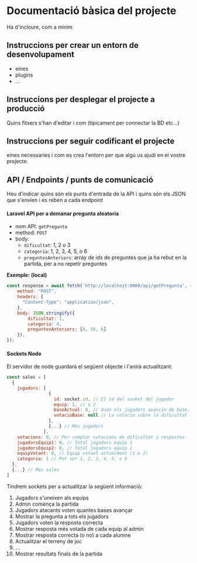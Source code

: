 # Documentació bàsica del projecte
Ha d'incloure, com a mínim
## Instruccions per crear un entorn de desenvolupament
  - eines
  - plugins
  - ...

## Instruccions per desplegar el projecte a producció
Quins fitxers s'han d'editar i com (típicament per connectar la BD etc...)

## Instruccions per seguir codificant el projecte
eines necessaries i com es crea l'entorn per que algú us ajudi en el vostre projecte.

## API / Endpoints / punts de comunicació
Heu d'indicar quins són els punts d'entrada de la API i quins són els JSON que s'envien i es reben a cada endpoint

#### Laravel API per a demanar pregunta aleatoria
- nom API: `getPregunta`
- method: `POST`
- body:
  - `dificultat`: 1, 2 o 3
  - `categoria`: 1, 2, 3, 4, 5, o 6
  - `preguntesAnteriors`: array de ids de preguntes que ja ha rebut en la partida, per a no repetir preguntes

**Exemple: (local)**
```javascript
const response = await fetch('http://localhost:8000/api/getPregunta', {
    method: "POST",
    headers: {
      "Content-Type": "application/json",
    },
    body: JSON.stringify({
        dificultat: 1,
        categoria: 4,
        preguntesAnteriors: [4, 16, 6]
    }),
});
```

#### Sockets Node
El servidor de node guardarà el següent objecte i l'anirà actualitzant:
```javascript
const sales = [
  {
    jugadors: [
                {
                  id: socket.id, // El id del socket del jugador
                  equip: 1, // o 2
                  baseActual: 0, // Quan els jugadors avancin de base, s'actualitzarà
                  votacioBase: null // La votacio sobre la dificultat (1, 2 o 3)
                },
                {...} // Més jugadors
              ],
    votacions: 0, // Per comptar votacions de dificultat i respostes
    jugadorsEquip1: 0, // Total jugadors equip 1
    jugadorsEquip2: 0, // Total jugadors equip 2
    equipVotant: 0, // Equip votant actualment (1 o 2)
    categoria: 1 // Pot ser 1, 2, 3, 4, 5, o 6
  },
  {...} // Més sales
]
```


Tindrem sockets per a actualitzar la següent informació:
1. Jugadors s'uneixen als equips
2. Admin comença la partida
3. Jugadors atacants voten quantes bases avançar
4. Mostrar la pregunta a tots els jugadors
5. Jugadors voten la resposta correcta
6. Mostrar resposta més votada de cada equip al admin
7. Mostrar resposta correcta (o no) a cada alumne
8. Actualitzar el terreny de joc
9. ...
10. Mostrar resultats finals de la partida
